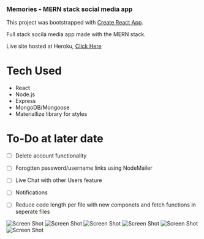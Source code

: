 ### Memories - MERN stack social media app ###

This project was bootstrapped with [Create React App](https://github.com/facebook/create-react-app).

Full stack socila media app made with the MERN stack.

Live site hosted at Heroku, [Click Here](https://memories-social-media-clone.herokuapp.com/login)
 
# Tech Used #
- React
- Node.js
- Express
- MongoDB/Mongoose
- Materiallize library for styles 


# To-Do at later date #

- [ ] Delete account functionality
- [ ] Forogtten password/username links using NodeMailer 
- [ ] Live Chat with other Users feature 
- [ ] Notifications
- [ ] Reduce code length per file with new componets and fetch functions in seperate files


![Screen Shot](shot1.png)
![Screen Shot](shot2.png)
![Screen Shot](shot3.png)
![Screen Shot](shot4.png)
![Screen Shot](shot5.png)
![Screen Shot](shot6.png)

